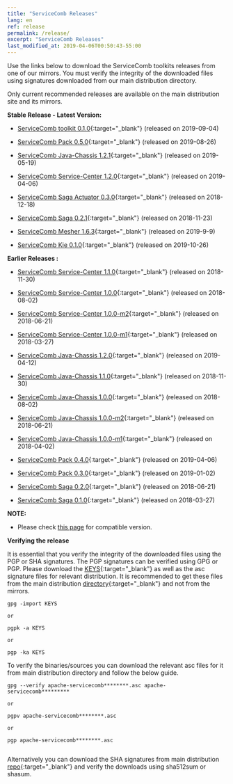 ```yaml
---
title: "ServiceComb Releases"
lang: en
ref: release
permalink: /release/
excerpt: "ServiceComb Releases"
last_modified_at: 2019-04-06T00:50:43-55:00
---
```


Use the links below to download the ServiceComb toolkits releases from one of our mirrors. You must verify the integrity of the downloaded files using signatures downloaded from our main distribution directory.

Only current recommended releases are available on the main distribution site and its mirrors.


**Stable Release - Latest Version:**

* [ServiceComb toolkit 0.1.0](https://apache.org/dyn/closer.cgi/servicecomb/servicecomb-toolkit/0.1.0/){:target="_blank"} (released on 2019-09-04)

* [ServiceComb Pack 0.5.0](https://apache.org/dyn/closer.cgi/servicecomb/servicecomb-pack/0.5.0/){:target="_blank"} (released on 2019-08-26)

* [ServiceComb Java-Chassis 1.2.1](https://apache.org/dyn/closer.cgi/servicecomb/servicecomb-java-chassis/1.2.1/){:target="_blank"} (released on 2019-05-19)

* [ServiceComb Service-Center 1.2.0](https://apache.org/dyn/closer.cgi/servicecomb/servicecomb-service-center/1.2.0/){:target="_blank"} (released on 2019-04-06)

* [ServiceComb Saga Actuator 0.3.0](https://apache.org/dyn/closer.cgi/servicecomb/servicecomb-saga-actuator/0.3.0/){:target="_blank"} (released on 2018-12-18)

* [ServiceComb Saga 0.2.1](https://apache.org/dyn/closer.cgi/servicecomb/servicecomb-saga/0.2.1/){:target="_blank"} (released on 2018-11-23)

* [ServiceComb Mesher 1.6.3](https://apache.org/dyn/closer.cgi/servicecomb/servicecomb-mesher/1.6.3/){:target="_blank"} (released on 2019-9-9)

* [ServiceComb Kie 0.1.0](https://apache.org/dyn/closer.cgi/servicecomb/servicecomb-kie/0.1.0/){:target="_blank"} (released on 2019-10-26)

**Earlier Releases :**
* [ServiceComb Service-Center 1.1.0](https://apache.org/dyn/closer.cgi/servicecomb/servicecomb-service-center/1.1.0/){:target="_blank"} (released on 2018-11-30)
* [ServiceComb Service-Center 1.0.0](http://archive.apache.org/dist/incubator/servicecomb/incubator-servicecomb-service-center/1.0.0/){:target="_blank"} (released on 2018-08-02)
* [ServiceComb Service-Center 1.0.0-m2](http://archive.apache.org/dist/incubator/servicecomb/incubator-servicecomb-service-center/1.0.0-m2/){:target="_blank"} (released on 2018-06-21)
* [ServiceComb Service-Center 1.0.0-m1](http://archive.apache.org/dist/incubator/servicecomb/incubator-servicecomb-service-center/1.0.0-m1/){:target="_blank"} (released on 2018-03-27)

* [ServiceComb Java-Chassis 1.2.0](https://apache.org/dyn/closer.cgi/servicecomb/servicecomb-java-chassis/1.2.0/){:target="_blank"} (released on 2019-04-12)
* [ServiceComb Java-Chassis 1.1.0](https://apache.org/dyn/closer.cgi/servicecomb/servicecomb-java-chassis/1.1.0/){:target="_blank"} (released on 2018-11-30)
* [ServiceComb Java-Chassis 1.0.0](http://archive.apache.org/dist/incubator/servicecomb/incubator-servicecomb-java-chassis/1.0.0/){:target="_blank"} (released on 2018-08-02)
* [ServiceComb Java-Chassis 1.0.0-m2](http://archive.apache.org/dist/incubator/servicecomb/incubator-servicecomb-java-chassis/1.0.0-m2/){:target="_blank"} (released on 2018-06-21)
* [ServiceComb Java-Chassis 1.0.0-m1](http://archive.apache.org/dist/incubator/servicecomb/incubator-servicecomb-java-chassis/1.0.0-m1/){:target="_blank"} (released on 2018-04-02)

* [ServiceComb Pack 0.4.0](https://apache.org/dyn/closer.cgi/servicecomb/servicecomb-pack/0.4.0/){:target="_blank"} (released on 2019-04-06)
* [ServiceComb Pack 0.3.0](https://apache.org/dyn/closer.cgi/servicecomb/servicecomb-pack/0.3.0/){:target="_blank"} (released on 2019-01-02)
* [ServiceComb Saga 0.2.0](http://archive.apache.org/dist/incubator/servicecomb/incubator-servicecomb-saga/0.2.0/){:target="_blank"} (released on 2018-06-21)
* [ServiceComb Saga 0.1.0](http://archive.apache.org/dist/incubator/servicecomb/incubator-servicecomb-saga/0.1.0/){:target="_blank"} (released on 2018-03-27)


**NOTE:**
  - Please check [this page](/release/compatibleversion) for compatible version.

**Verifying the release**

It is essential that you verify the integrity of the downloaded files using the PGP or SHA signatures.
 The PGP signatures can  be verified using GPG or PGP.
 Please download the [KEYS](https://www.apache.org/dist/servicecomb/KEYS){:target="_blank"} as well as the asc signature files for relevant distribution. It is recommended to get these files from the main distribution [directory](https://www.apache.org/dist/servicecomb/){:target="_blank"} and not from the mirrors.
 ```
 gpg -import KEYS

 or

 pgpk -a KEYS

 or

 pgp -ka KEYS

```

To verify the binaries/sources you can download the relevant asc files for it from main distribution directory and follow the below guide.

```
gpg --verify apache-servicecomb********.asc apache-servicecomb*********

or

pgpv apache-servicecomb********.asc

or

pgp apache-servicecomb********.asc


```

Alternatively you can download the SHA signatures from main distribution [repo](https://www.apache.org/dist/servicecomb/){:target="_blank"} and verify the downloads using sha512sum or shasum.

